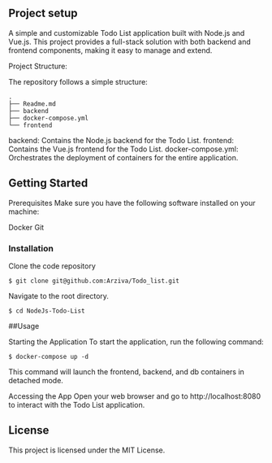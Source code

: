 

## Project setup
A simple and customizable Todo List application built with Node.js and Vue.js. This project provides a full-stack solution with both backend and frontend components, making it easy to manage and extend.

Project Structure:

The repository follows a simple structure:

```
.
├── Readme.md
├── backend
├── docker-compose.yml
└── frontend
```

backend: Contains the Node.js backend for the Todo List.
frontend: Contains the Vue.js frontend for the Todo List.
docker-compose.yml: Orchestrates the deployment of containers for the entire application.


## Getting Started

Prerequisites
Make sure you have the following software installed on your machine:

Docker
Git


### Installation
Clone the code repository
```
$ git clone git@github.com:Arziva/Todo_list.git
```
Navigate to the root directory.

```
$ cd NodeJs-Todo-List

```

##Usage

Starting the Application
To start the application, run the following command:

```
$ docker-compose up -d 
```

This command will launch the frontend, backend, and db containers in detached mode.

Accessing the App
Open your web browser and go to http://localhost:8080 to interact with the Todo List application.


## License

This project is licensed under the MIT License.

